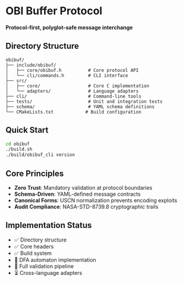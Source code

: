 # OBI Buffer Protocol

**Protocol-first, polyglot-safe message interchange**

## Directory Structure

```
obibuf/
├── include/obibuf/
│   ├── core/obibuf.h          # Core protocol API
│   └── cli/commands.h         # CLI interface
├── src/
│   ├── core/                  # Core C implementation
│   └── adapters/              # Language adapters
├── cli/                       # Command-line tools
├── tests/                     # Unit and integration tests
├── schema/                    # YAML schema definitions
└── CMakeLists.txt            # Build configuration
```

## Quick Start

```bash
cd obibuf
./build.sh
./build/obibuf_cli version
```

## Core Principles

- **Zero Trust**: Mandatory validation at protocol boundaries
- **Schema-Driven**: YAML-defined message contracts
- **Canonical Forms**: USCN normalization prevents encoding exploits
- **Audit Compliance**: NASA-STD-8739.8 cryptographic trails

## Implementation Status

- ✅ Directory structure
- ✅ Core headers
- ✅ Build system
- 🔄 DFA automaton implementation
- 🔄 Full validation pipeline
- ⏳ Cross-language adapters
